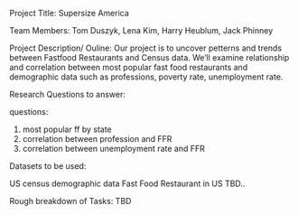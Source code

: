 Project Title: Supersize America

Team Members: Tom Duszyk, Lena Kim, Harry Heublum, Jack Phinney

Project Description/ Ouline:
Our project is to uncover petterns and trends between Fastfood Restaurants and Census data. We’ll examine relationship and correlation between most popular fast food restaurants and demographic data such as professions, poverty rate, unemployment rate.

Research Questions to answer:

questions:
1. most popular ff by state
2. correlation between profession and FFR
3. correlation between unemployment rate and FFR

Datasets to be used:

US census demographic data
Fast Food Restaurant in US
TBD..


Rough breakdown of Tasks:
TBD

